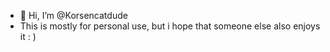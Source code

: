 - 👋 Hi, I’m @Korsencatdude
- This is mostly for personal use, but i hope that someone else also enjoys it : )

<!---
Korsencatdude/Korsencatdude is a ✨ special ✨ repository because its `README.md` (this file) appears on your GitHub profile.
You can click the Preview link to take a look at your changes.
--->
